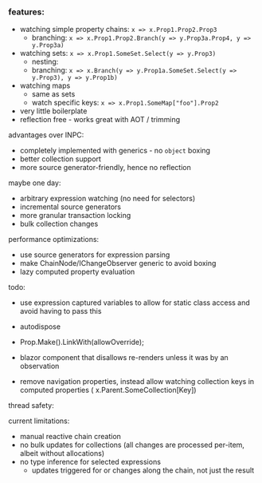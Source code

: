 ﻿### features:

- watching simple property chains: `x => x.Prop1.Prop2.Prop3`
    - branching: `x => x.Prop1.Prop2.Branch(y => y.Prop3a.Prop4, y => y.Prop3a)`
- watching sets: `x => x.Prop1.SomeSet.Select(y => y.Prop3)`
    - nesting:
    - branching: `x => x.Branch(y => y.Prop1a.SomeSet.Select(y => y.Prop3), y => y.Prop1b)`
- watching maps
    - same as sets
    - watch specific keys: `x => x.Prop1.SomeMap["foo"].Prop2`
- very little boilerplate
- reflection free - works great with AOT / trimming

advantages over INPC:
- completely implemented with generics - no `object` boxing
- better collection support
- more source generator-friendly, hence no reflection

maybe one day:
- arbitrary expression watching (no need for selectors)
- incremental source generators
- more granular transaction locking
- bulk collection changes

performance optimizations:

- use source generators for expression parsing
- make ChainNode/IChangeObserver generic to avoid boxing
- lazy computed property evaluation

todo:

- use expression captured variables to allow for static class access and avoid having to pass this
- autodispose
- Prop.Make().LinkWith(allowOverride);
- blazor component that disallows re-renders unless it was by an observation

- remove navigation properties, instead allow watching collection keys in computed properties (
  x.Parent.SomeCollection[Key])

thread safety:

current limitations:
 - manual reactive chain creation
 - no bulk updates for collections (all changes are processed per-item, albeit without allocations)
 - no type inference for selected expressions
   - updates triggered for or changes along the chain, not just the result